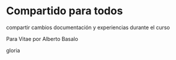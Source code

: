 # Compartido para todos

compartir cambios documentación y experiencias durante el curso

Para Vitae por Alberto Basalo

gloria